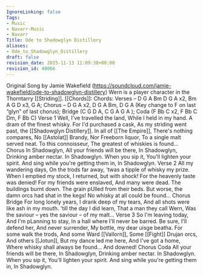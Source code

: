 ```yaml
---
IgnoreLinking: false
Tags:
- Music
- Navarr-Music
- Navarr
Title: Ode to Shadowglyn Distillery
aliases:
- Ode_to_Shadowglyn_Distillery
draft: false
revision_date: 2015-11-13 11:09:38+00:00
revision_id: 40066
---
```


Original Song by Jamie Wakefield  (https://soundcloud.com/jamie-wakefield/ode-to-shadowglyn-distillery) 
Wern is a player character in the Thorntarry [[Striding]].
[[Chords]]: Chords: Verses – D G A Bm D G A x2, Bm A G D x3, G A; Chorus – D G A x2, D G A Bm, D G A (Key change to F on last “glyn” of last chorus);
Bridge (C G D A, C G A G A ); Coda (F Bb C x2, F Bb C Dm, F Bb C)
Verse 1
Well, I've travelled the land,
While I held in my hand.
A dram of the finest whisky.
For I'd purchased a cask,
As my striding went past,
the [[Shadowglyn Distillery]].
In all of [[The Empire]],
There's nothing compares,
No [[Astolat]] Brandy,
Nor Freeborn liquor,
To a single malt served neat.
To this connoisseur,
The greatest of whiskies is found...
Chorus
In Shadowglyn,
All your friends will be there,
In Shadowglyn,
Drinking amber nectar.
In Shadowglyn.
When you sip it,
You'll lighten your spirit.
And sing while you're getting them in,
In Shadowglyn.
Verse 2
All my wandering days,
On the trods far away,
'twas a tipple of whisky my prize.
When I emptied my stock,
I returned, but with shock!
For the heavenly taste was denied!
For my friends were enslaved,
And many were dead.
The buildings burnt down.
The grain pUlled from their beds.
But worse, the damn orcs had shat in the kegs!
No whisky at all could be found...
Chorus
Bridge
For long lonely years,
I drank deep of my tears,
And all shots were like ash in my mouth.
'till the day I did learn,
That a man they call Wern,
Was the saviour – yes the saviour – of my malt...
Verse 3
So I'm leaving today,
And I'm pLanning to stay,
In a hall where I'll never be barred.
Be sure, I'll defend her,
And never surrender,
My bottle, my dear uisge beatha.
For some walk the trods,
And some Ward [[Vallorn]],
Some [[Fight]] Drujan orcs,
And others [[Jotun]],
But my dance led me here,
And I've got a home,
Where whisky shall always be found...
And downed!
Chorus
Coda
All your friends will be there,
In Shadowglyn,
Drinking amber nectar.
In Shadowglyn.
When you sip it,
You'll lighten your spirit.
And sing while you're getting them in,
In Shadowglyn.